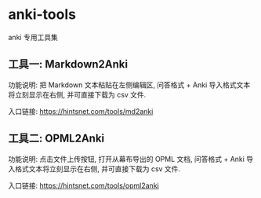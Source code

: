 # anki-tools

anki 专用工具集

## 工具一: Markdown2Anki

功能说明: 把 Markdown 文本粘贴在左侧编辑区, 问答格式 + Anki 导入格式文本将立刻显示在右侧, 并可直接下载为 csv 文件.

入口链接: <https://hintsnet.com/tools/md2anki>

## 工具二: OPML2Anki

功能说明: 点击文件上传按钮, 打开从幕布导出的 OPML 文档, 问答格式 + Anki 导入格式文本将立刻显示在右侧, 并可直接下载为 csv 文件.

入口链接: <https://hintsnet.com/tools/opml2anki>
